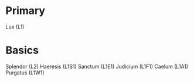 # Primary
Lux (L1)

# Basics
Splendor (L2)
Haeresis (L1S1)
Sanctum (L1E1)
Judicium (L1F1)
Caelum (L1A1)
Purgatus (L1W1)